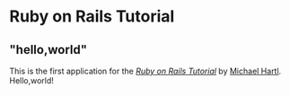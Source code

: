 # Ruby on Rails Tutorial
## "hello,world"
This is the first application for the 
[*Ruby on Rails Tutorial*](https://www.railstutorial.org/)
by [Michael Hartl](https://www.michaelhartl.com/). Hello,world!

